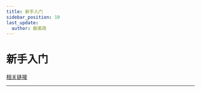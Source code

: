 ```yaml
---
title: 新手入门
sidebar_position: 10
last_update:
  author: 蒯美政
---
```


# 新手入门

[相关链接](https://origami.design/tutorials/getting-started/getting-started)

---
